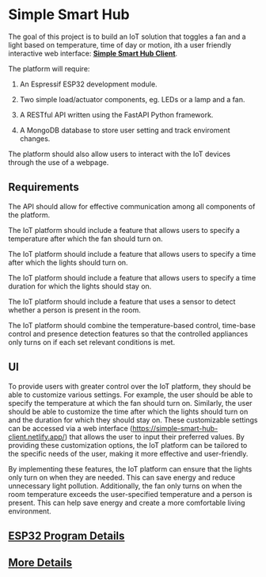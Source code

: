 # Simple Smart Hub

The goal of this project is to build an IoT solution that toggles a fan and a light based on temperature, time of day or motion, ith a user friendly interactive web interface: __[Simple Smart Hub Client](https://simple-smart-hub-client.netlify.app/)__.

The platform will require:

1. An Espressif ESP32 development module.
2. Two simple load/actuator components, eg. LEDs or a lamp and a fan.
3. A RESTful API written using the FastAPI Python framework.
   
4. A MongoDB database to store user setting and track enviroment changes.

The platform should also allow users to interact with the IoT devices through the use of a webpage.

## Requirements

The API should allow for effective communication among all components of the platform.

The IoT platform should include a feature that allows users to specify a temperature after which the fan should turn on.

The IoT platform should include a feature that allows users to specify a time after which the lights should turn on.

The IoT platform should include a feature that allows users to specify a time duration for which the lights should stay on.

The IoT platform should include a feature that uses a sensor to detect whether a person is present in the room.

The IoT platform should combine the temperature-based control, time-base control and presence detection features so that the controlled appliances only turns on if each set relevant conditions is met.

## UI

To provide users with greater control over the IoT platform, they should be able to customize various settings. For example, the user should be able to specify the temperature at which the fan should turn on. Similarly, the user should be able to customize the time after which the lights should turn on and the duration for which they should stay on. These customizable settings can be accessed via a web interface (https://simple-smart-hub-client.netlify.app/) that allows the user to input their preferred values. By providing these customization options, the IoT platform can be tailored to the specific needs of the user, making it more effective and user-friendly.

By implementing these features, the IoT platform can ensure that the lights only turn on when they are needed. This can save energy and reduce unnecessary light pollution. Additionally, the fan only turns on when the room temperature exceeds the user-specified temperature and a person is present. This can help save energy and create a more comfortable living environment.

## [ESP32 Program Details](https://github.com/Leospars/Simple-Smart-Hub/blob/main/embedded/README.md)

## [More Details](https://github.com/Leospars/Simple-Smart-Hub/blob/main/Simple%20Smart%20Hub.md)
